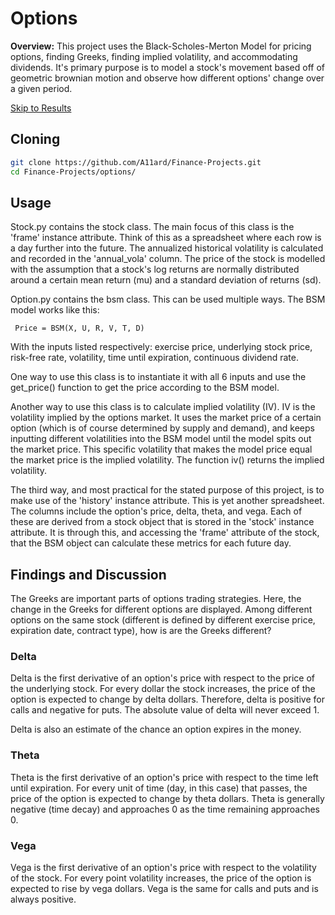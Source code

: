 # Options

**Overview:** This project uses the Black-Scholes-Merton Model  for pricing options, finding Greeks, finding implied volatility, and accommodating dividends. It's primary purpose is to model a stock's movement based off of geometric brownian motion and observe how different options' change over a given period.

[Skip to Results](#findings-and-discussion)

## Cloning

```bash
git clone https://github.com/A11ard/Finance-Projects.git
cd Finance-Projects/options/
```

## Usage

Stock.py contains the stock class. The main focus of this class is the 'frame' instance attribute. Think of this as a spreadsheet where each row is a day further into the future. The annualized historical volatility is calculated and recorded in the 'annual_vola' column. The price of the stock is modelled with the assumption that a stock's log returns are normally distributed around a certain mean return (mu) and a standard deviation of returns (sd).

Option.py contains the bsm class. This can be used multiple ways. The BSM model works like this:
```
 Price = BSM(X, U, R, V, T, D)
```
With the inputs listed respectively: exercise price, underlying stock price, risk-free rate, volatility, time until expiration, continuous dividend rate.

One way to use this class is to instantiate it with all 6 inputs and use the get_price() function to get the price according to the BSM model.

Another way to use this class is to calculate implied volatility (IV). IV is the volatility implied by the options market. It uses the market price of a certain option (which is of course determined by supply and demand), and keeps inputting different volatilities into the BSM model until the model spits out the market price. This specific volatility that makes the model price equal the market price is the implied volatility. The function iv() returns the implied volatility.

The third way, and most practical for the stated purpose of this project, is to make use of the 'history' instance attribute. This is yet another spreadsheet. The columns include the option's price, delta, theta, and vega. Each of these are derived from a stock object that is stored in the 'stock' instance attribute. It is through this, and accessing the 'frame' attribute of the stock, that the BSM object can calculate these metrics for each future day.

## Findings and Discussion

The Greeks are important parts of options trading strategies. Here, the change in the Greeks for different options are displayed. Among different options on the same stock (different is defined by different exercise price, expiration date, contract type), how is are the Greeks different?

### Delta
Delta is the first derivative of an option's price with respect to the price of the underlying stock. For every dollar the stock increases, the price of the option is expected to change by delta dollars. Therefore, delta is positive for calls and negative for puts. The absolute value of delta will never exceed 1.

Delta is also an estimate of the chance an option expires in the money.

### Theta
Theta is the first derivative of an option's price with respect to the time left until expiration. For every unit of time (day, in this case) that passes, the price of the option is expected to change by theta dollars. Theta is generally negative (time decay) and approaches 0 as the time remaining approaches 0.

### Vega
Vega is the first derivative of an option's price with respect to the volatility of the stock. For every point volatility increases, the price of the option is expected to rise by vega dollars. Vega is the same for calls and puts and is always positive.
